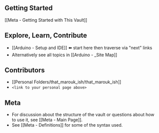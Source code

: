 ## Getting Started
[[Meta - Getting Started with This Vault]]

## Explore, Learn, Contribute
- [[Arduino - Setup and IDE]] ⬅️ start here then traverse via "next" links
- Alternatively see all topics in [[Arduino - _Site Map]]

## Contributors
- [[Personal Folders/that_marouk_ish/that_marouk_ish]]
- `<link to your personal page above>`

## Meta
- For discussion about the structure of the vault or questions about how to use it, see  [[Meta - Main Page]].
- See [[Meta - Definitions]] for some of the syntax used. 